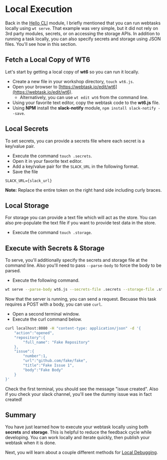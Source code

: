 # Local Execution

Back in the [Hello CLI](hello-cli.md) module, I briefly mentioned that you can run webtasks locally using `wt serve`. That example was very simple, but it did not rely on 3rd party modules, secrets, or on accessing the storage APIs. In addition to running a task locally, you can also specify secrets and storage using JSON files. You'll see how in this section.

## Fetch a Local Copy of WT6

Let's start by getting a local copy of **wt6** so you can run it locally.

- Create a new file in your workshop directory, `touch wt6.js`.
- Open your browser to [https://webtask.io/edit/wt6](https://webtask.io/edit/wt6).
  - Alternatively, you can use `wt edit wt6` from the command line.
- Using your favorite text editor, copy the webtask code to the **wt6.js** file.
- Using **NPM** install the **slack-notify** module, `npm install slack-notify --save`.

## Local Secrets

To set secrets, you can provide a secrets file where each secret is a key/value pair.

- Execute the command `touch .secrets`.
- Open it in your favorite text editor.
- Add a key/value pair for the `SLACK_URL` in the following format.
- Save the file 

```
SLACK_URL={slack_url}
```

**Note:** Replace the entire token on the right hand side including curly braces.


## Local Storage

For storage you can provide a text file which will act as the store. You can also pre-populate the text file if you want to provide test data in the store.

- Execute the command `touch .storage`.

## Execute with Secrets & Storage

To serve, you'll additionally specify the secrets and storage file at the command line. Also you'll need to pass `--parse-body` to force the body to be parsed.

- Execute the following command.

```bash
wt serve --parse-body wt6.js --secrets-file .secrets --storage-file .storage
```

Now that the server is running, you can send a request. Becuase this task requires a POST with a body, you can use `curl`.

- Open a second terminal window.
- Execute the curl command below.

```bash
curl localhost:8080 -H "content-type: application/json" -d '{ 
    "action":"opened", 
    "repository":{ 
        "full_name": "Fake Repository" 
    }, 
    "issue":{ 
        "number":1, 
        "url":"github.com/fake/fake", 
        "title":"Fake Issue 1", 
        "body":"Fake Body" 
    } 
}'
```

Check the first terminal, you should see the message "issue created". Also if you check your slack channel, you'll see the dummy issue was in fact created!

## Summary

You have just learned how to execute your webtask locally using both **secrets** and **storage**. This is helpful to reduce the feedback cycle while developing. You can work locally and iterate quickly, then publish your webtask when it is done.

Next, you will learn about a couple different methods for [Local Debugging](local-debugging.md).